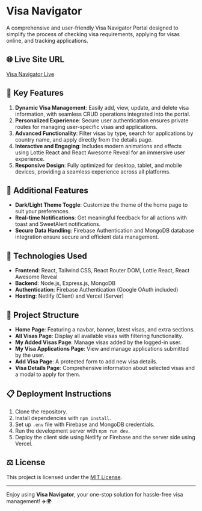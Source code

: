 # Visa Navigator

A comprehensive and user-friendly Visa Navigator Portal designed to simplify the process of checking visa requirements, applying for visas online, and tracking applications.

## 🌐 Live Site URL
[Visa Navigator Live](https://visa-navigator-c501d.firebaseapp.com/)  

## 🚀 Key Features
1. **Dynamic Visa Management**: Easily add, view, update, and delete visa information, with seamless CRUD operations integrated into the portal.
2. **Personalized Experience**: Secure user authentication ensures private routes for managing user-specific visas and applications.
3. **Advanced Functionality**: Filter visas by type, search for applications by country name, and apply directly from the details page.
4. **Interactive and Engaging**: Includes modern animations and effects using Lottie React and React Awesome Reveal for an immersive user experience.
5. **Responsive Design**: Fully optimized for desktop, tablet, and mobile devices, providing a seamless experience across all platforms.

## 📖 Additional Features
- **Dark/Light Theme Toggle**: Customize the theme of the home page to suit your preferences.
- **Real-time Notifications**: Get meaningful feedback for all actions with toast and SweetAlert notifications.
- **Secure Data Handling**: Firebase Authentication and MongoDB database integration ensure secure and efficient data management.

## 📄 Technologies Used
- **Frontend**: React, Tailwind CSS, React Router DOM, Lottie React, React Awesome Reveal
- **Backend**: Node.js, Express.js, MongoDB
- **Authentication**: Firebase Authentication (Google OAuth included)
- **Hosting**: Netlify (Client) and Vercel (Server)

## 📂 Project Structure
- **Home Page**: Featuring a navbar, banner, latest visas, and extra sections.
- **All Visas Page**: Display all available visas with filtering functionality.
- **My Added Visas Page**: Manage visas added by the logged-in user.
- **My Visa Applications Page**: View and manage applications submitted by the user.
- **Add Visa Page**: A protected form to add new visa details.
- **Visa Details Page**: Comprehensive information about selected visas and a modal to apply for them.

## 📋 Deployment Instructions
1. Clone the repository.
2. Install dependencies with `npm install`.
3. Set up `.env` file with Firebase and MongoDB credentials.
4. Run the development server with `npm run dev`.
5. Deploy the client side using Netlify or Firebase and the server side using Vercel.

## ⚖️ License
This project is licensed under the [MIT License](https://opensource.org/licenses/MIT).

---

Enjoy using **Visa Navigator**, your one-stop solution for hassle-free visa management! ✈️🌍

